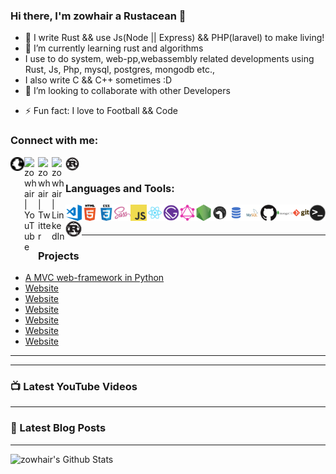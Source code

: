 ### Hi there, I'm zowhair a Rustacean 👋

<!--## I'm != (Father || Husband)  Developer, and Student! -->
- 🔭 I write Rust && use Js(Node || Express) && PHP(laravel) to make living!
- 🌱 I’m currently learning rust and algorithms
- I use to do system, web-pp,webassembly related developments using Rust, Js, Php, mysql, postgres, mongodb etc.,
- I also write C && C++ sometimes :D
- 👯 I’m looking to collaborate with other Developers
<!--- 🥅 2021: Have 3 to 5 projects in mind & currently working one of them (analogbeings) -->
- ⚡ Fun fact: I love to Football && Code

### Connect with me:

[<a href="analogbeings.com"><img align="left" alt="analogbeings.com" width="22px" src="https://raw.githubusercontent.com/iconic/open-iconic/master/svg/globe.svg" /></a>][website]
[<a href="https://www.youtube.com/zowhair"><img align="left" alt="zowhair | YouTube" width="22px" src="https://cdn.jsdelivr.net/npm/simple-icons@v3/icons/youtube.svg" /></a>][youtube]
[<a href="https://www.twitter.com/zowhair"><img align="left" alt="zowhair | Twitter" width="22px" src="https://cdn.jsdelivr.net/npm/simple-icons@v3/icons/twitter.svg" /></a>][twitter]
[<a href="https://linkedin.com/in/zowhair"><img align="left" alt="zowhair | LinkedIn" width="22px" src="https://cdn.jsdelivr.net/npm/simple-icons@v3/icons/linkedin.svg" /></a>][linkedin]
[<a href="https://leetcode.com/zowhair"><img align="left" alt="zowhair | Leetcode" width="22px" src="https://raw.githubusercontent.com/github/explore/80688e429a7d4ef2fca1e82350fe8e3517d3494d/topics/rust/rust.png" /></a>][website]

<br />

### Languages and Tools:

[<img align="left" alt="Visual Studio Code" width="26px" src="https://raw.githubusercontent.com/github/explore/80688e429a7d4ef2fca1e82350fe8e3517d3494d/topics/visual-studio-code/visual-studio-code.png" />][website]
[<img align="left" alt="HTML5" width="26px" src="https://raw.githubusercontent.com/github/explore/80688e429a7d4ef2fca1e82350fe8e3517d3494d/topics/html/html.png" />][website]
[<img align="left" alt="CSS3" width="26px" src="https://raw.githubusercontent.com/github/explore/80688e429a7d4ef2fca1e82350fe8e3517d3494d/topics/css/css.png" />][website]
[<img align="left" alt="Sass" width="26px" src="https://raw.githubusercontent.com/github/explore/80688e429a7d4ef2fca1e82350fe8e3517d3494d/topics/sass/sass.png" />][website]
[<img align="left" alt="JavaScript" width="26px" src="https://raw.githubusercontent.com/github/explore/80688e429a7d4ef2fca1e82350fe8e3517d3494d/topics/javascript/javascript.png" />][website]
[<img align="left" alt="React" width="26px" src="https://raw.githubusercontent.com/github/explore/80688e429a7d4ef2fca1e82350fe8e3517d3494d/topics/react/react.png" />][website]
[<img align="left" alt="Gatsby" width="26px" src="https://raw.githubusercontent.com/github/explore/e94815998e4e0713912fed477a1f346ec04c3da2/topics/gatsby/gatsby.png" />][website]
[<img align="left" alt="GraphQL" width="26px" src="https://raw.githubusercontent.com/github/explore/80688e429a7d4ef2fca1e82350fe8e3517d3494d/topics/graphql/graphql.png" />][website]
[<img align="left" alt="Node.js" width="26px" src="https://raw.githubusercontent.com/github/explore/80688e429a7d4ef2fca1e82350fe8e3517d3494d/topics/nodejs/nodejs.png" />][website]
[<img align="left" alt="Deno" width="26px" src="https://raw.githubusercontent.com/github/explore/361e2821e2dea67711cde99c9c40ed357061cf27/topics/deno/deno.png" >][website]
[<img align="left" alt="SQL" width="26px" src="https://raw.githubusercontent.com/github/explore/80688e429a7d4ef2fca1e82350fe8e3517d3494d/topics/sql/sql.png" />][website]
[<img align="left" alt="MySQL" width="26px" src="https://raw.githubusercontent.com/github/explore/80688e429a7d4ef2fca1e82350fe8e3517d3494d/topics/mysql/mysql.png" />][website]
[<img align="left" alt="GitHub" width="26px" src="https://raw.githubusercontent.com/github/explore/78df643247d429f6cc873026c0622819ad797942/topics/github/github.png" />][website]

[<img align="left" alt="MongoDB" width="26px" src="https://raw.githubusercontent.com/github/explore/80688e429a7d4ef2fca1e82350fe8e3517d3494d/topics/mongodb/mongodb.png" />][website]
[<img align="left" alt="Git" width="26px" src="https://raw.githubusercontent.com/github/explore/80688e429a7d4ef2fca1e82350fe8e3517d3494d/topics/git/git.png" />][website]
[<img align="left" alt="HTML5" width="26px" src="https://raw.githubusercontent.com/github/explore/80688e429a7d4ef2fca1e82350fe8e3517d3494d/topics/terminal/terminal.png" />][website]
[<img align="left" alt="Rust" width="26px" src="https://raw.githubusercontent.com/github/explore/80688e429a7d4ef2fca1e82350fe8e3517d3494d/topics/rust/rust.png" />][website]
<br />
<br />

---
### Projects
- [A MVC web-framework in Python](https://github.com/analogbeings/ridaakh)
- [Website](https://analogbeings.com)
- [Website](http://anwer-ali.com/)
- [Website](https://bookgb.com/)
- [Website](http://gsasbiz.com/)
- [Website](http://gsasbiz.com/)
- [Website](http://themtgb.com/)
---

---

### 📺 Latest YouTube Videos
<!-- YOUTUBE:START -->
<!--
- [Simple React.js User Login Authentication | Auth0](https://www.youtube.com/watch?v=MqczHS3Z2bc)
- [Top 10 VS Code Updates You Don't Know About!! (July 2020)](https://www.youtube.com/watch?v=WHBQ1szkhtI)
- [localStorage Dark/Light Mode Theme Toggle (CSS/JavaScript) | UI Design](https://www.youtube.com/watch?v=_raOFZAYXD4) -->
<!-- YOUTUBE:END -->

---

### 📕 Latest Blog Posts
<!-- BLOG-POST-LIST:START -->
<!--
- [Microinteractions: Password Validation Animation](https://dev.to/codestackr/microinteractions-password-validation-animation-5629)

- [Regular Expressions (RegEx) Crash Course](https://dev.to/codestackr/regular-expressions-regex-crash-course-248n)
- [Emmet Part 2 - Advanced](https://dev.to/codestackr/emmet-part-2-advanced-4c65)
- [Deno 1.0 Released! (Easy) REST API Example](https://dev.to/codestackr/deno-1-0-released-easy-rest-api-example-2fbl)

<!-- BLOG-POST-LIST:END -->

---

<img align="left" alt="zowhair's Github Stats" src="https://github-readme-stats.vercel.app/api?username=zowhair&show_icons=true&hide_border=true" />

[website]: https://analogbeings.com
[twitter]: https://twitter.com/zowhair
[youtube]: https://youtube.com/zowhair
[instagram]: https://instagram.com/zowhair
[linkedin]: https://linkedin.com/in/zowhair
<!--
[jsplaylist]: https://www.youtube.com/playlist?list=PLkwxH9e_vrALRJKu7wfXby3MKeflhTu6B
-->
